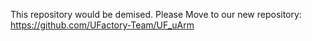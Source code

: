 This repository would be demised. 
Please Move to our new repository: 
https://github.com/UFactory-Team/UF_uArm
